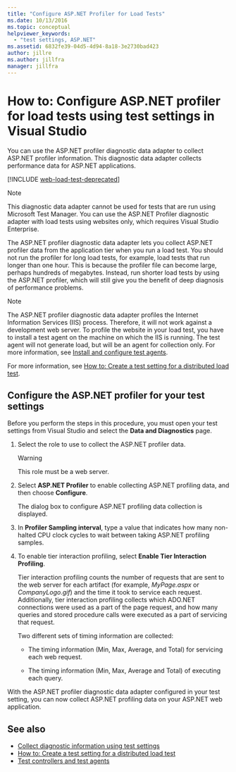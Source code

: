 ```yaml
---
title: "Configure ASP.NET Profiler for Load Tests"
ms.date: 10/13/2016
ms.topic: conceptual
helpviewer_keywords:
  - "test settings, ASP.NET"
ms.assetid: 6832fe39-04d5-4d94-8a18-3e2730bad423
author: jillre
ms.author: jillfra
manager: jillfra
---
```

# How to: Configure ASP.NET profiler for load tests using test settings in Visual Studio

You can use the ASP.NET profiler diagnostic data adapter to collect ASP.NET profiler information. This diagnostic data adapter collects performance data for ASP.NET applications.

[!INCLUDE [web-load-test-deprecated](includes/web-load-test-deprecated.md)]

> [!NOTE]
> This diagnostic data adapter cannot be used for tests that are run using Microsoft Test Manager. You can use the ASP.NET Profiler diagnostic adapter with load tests using websites only, which requires Visual Studio Enterprise.

The ASP.NET profiler diagnostic data adapter lets you collect ASP.NET profiler data from the application tier when you run a load test. You should not run the profiler for long load tests, for example, load tests that run longer than one hour. This is because the profiler file can become large, perhaps hundreds of megabytes. Instead, run shorter load tests by using the ASP.NET profiler, which will still give you the benefit of deep diagnosis of performance problems.

> [!NOTE]
> The ASP.NET profiler diagnostic data adapter profiles the Internet Information Services (IIS) process. Therefore, it will not work against a development web server. To profile the website in your load test, you have to install a test agent on the machine on which the IIS is running. The test agent will not generate load, but will be an agent for collection only. For more information, see [Install and configure test agents](../test/lab-management/install-configure-test-agents.md).

For more information, see [How to: Create a test setting for a distributed load test](../test/how-to-create-a-test-setting-for-a-distributed-load-test.md).

## Configure the ASP.NET profiler for your test settings

Before you perform the steps in this procedure, you must open your test settings from Visual Studio and select the **Data and Diagnostics** page.

1. Select the role to use to collect the ASP.NET profiler data.

    > [!WARNING]
    > This role must be a web server.

2. Select **ASP.NET Profiler** to enable collecting ASP.NET profiling data, and then choose **Configure**.

     The dialog box to configure ASP.NET profiling data collection is displayed.

3. In **Profiler Sampling interval**, type a value that indicates how many non-halted CPU clock cycles to wait between taking ASP.NET profiling samples.

4. To enable tier interaction profiling, select **Enable Tier Interaction Profiling**.

     Tier interaction profiling counts the number of requests that are sent to the web server for each artifact (for example, *MyPage.aspx* or *CompanyLogo.gif*) and the time it took to service each request. Additionally, tier interaction profiling collects which ADO.NET connections were used as a part of the page request, and how many queries and stored procedure calls were executed as a part of servicing that request.

     Two different sets of timing information are collected:

    - The timing information (Min, Max, Average, and Total) for servicing each web request.

    - The timing information (Min, Max, Average and Total) of executing each query.

With the ASP.NET profiler diagnostic data adapter configured in your test setting, you can now collect ASP.NET profiling data on your ASP.NET web application.

## See also

- [Collect diagnostic information using test settings](../test/collect-diagnostic-information-using-test-settings.md)
- [How to: Create a test setting for a distributed load test](../test/how-to-create-a-test-setting-for-a-distributed-load-test.md)
- [Test controllers and test agents](configure-test-agents-and-controllers-for-load-tests.md)